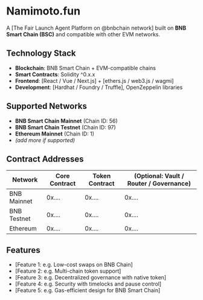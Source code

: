 # Namimoto.fun

A [The Fair Launch Agent Platform on 
@bnbchain
 network] built on **BNB Smart Chain (BSC)** and compatible with other EVM networks.

## Technology Stack

- **Blockchain**: BNB Smart Chain + EVM-compatible chains  
- **Smart Contracts**: Solidity ^0.x.x  
- **Frontend**: [React / Vue / Next.js] + [ethers.js / web3.js / wagmi]  
- **Development**: [Hardhat / Foundry / Truffle], OpenZeppelin libraries  

## Supported Networks

- **BNB Smart Chain Mainnet** (Chain ID: 56)  
- **BNB Smart Chain Testnet** (Chain ID: 97)  
- **Ethereum Mainnet** (Chain ID: 1)  
- *(add more if supported)*  

## Contract Addresses

| Network  | Core Contract | Token Contract | (Optional: Vault / Router / Governance) |
|----------|---------------|----------------|-----------------------------------------|
| BNB Mainnet | 0x.... | 0x.... | 0x.... |
| BNB Testnet | 0x.... | 0x.... | 0x.... |
| Ethereum    | 0x.... | 0x.... | 0x.... |

## Features

- [Feature 1: e.g. Low-cost swaps on BNB Chain]  
- [Feature 2: e.g. Multi-chain token support]  
- [Feature 3: e.g. Decentralized governance with native token]  
- [Feature 4: e.g. Security with timelocks and pause control]  
- [Feature 5: e.g. Gas-efficient design for BNB Smart Chain]  
